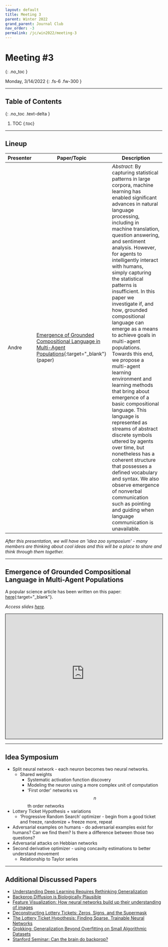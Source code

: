 ```yaml
---
layout: default
title: Meeting 3
parent: Winter 2022
grand_parent: Journal Club
nav_order: -3
permalink: /jc/win2022/meeting-3
---
```


# Meeting #3
{: .no_toc }

Monday, 3/14/2022
{: .fs-6 .fw-300 }

---

## Table of Contents
{: .no_toc .text-delta }

1. TOC
{:toc}

---

## Lineup

| Presenter | Paper/Topic | Description |
| --- | --- | --- |
| Andre | [Emergence of Grounded Compositional Language in Multi-Agent Populations](https://arxiv.org/pdf/1703.04908.pdf){:target="_blank"} (paper) | *Abstract*: By capturing statistical patterns in large corpora, machine learning has enabled significant advances in natural language processing, including in machine translation, question answering, and sentiment analysis. However, for agents to intelligently interact with humans, simply capturing the statistical patterns is insufficient. In this paper we investigate if, and how, grounded compositional language can emerge as a means to achieve goals in multi-agent populations. Towards this end, we propose a multi-agent learning environment and learning methods that bring about emergence of a basic compositional language. This language is represented as streams of abstract discrete symbols uttered by agents over time, but nonetheless has a coherent structure that possesses a defined vocabulary and syntax. We also observe emergence of nonverbal communication such as pointing and guiding when language communication is unavailable. |

*After this presentation, we will have an 'idea zoo symposium' - many members are thinking about cool ideas and this will be a place to share and think through them together.*

---

## Emergence of Grounded Compositional Language in Multi-Agent Populations

A popular science article has been written on this paper: [here](https://www.wired.com/2017/03/openai-builds-bots-learn-speak-language/){:target="_blank"}.

*Access slides [here](https://interactive-intelligence.github.io/files/jc/presentations/win2022/meeting-3/Emergence%20of%20Grounded%20Compositional%20Language.pdf).*

<iframe src="https://interactive-intelligence.github.io/files/jc/presentations/win2022/meeting-3/Emergence%20of%20Grounded%20Compositional%20Language.pdf" width="100%" height="400" style="border:1px solid black;"></iframe>

---

## Idea Symposium
- Split neural network - each neuron becomes two neural networks.
  - Shared weights
	- Systematic activation function discovery
	- Modeling the neuron using a more complex unit of computation
	- 'First order' networks vs $$n$$th order networks
- Lottery Ticket Hypothesis + variations
  - ‘Progressive Random Search’ optimizer - begin from a good ticket and freeze, randomize + freeze more, repeat
- Adversarial examples on humans - do adversarial examples exist for humans? Can we find them? Is there a difference between those two questions?
- Adversarial attacks on Hebbian networks
- Second derivative optimizer - using concavity estimations to better understand movement
  - Relationship to Taylor series

---

## Additional Discussed Papers
- [Understanding Deep Learning Requires Rethinking Generalization](https://arxiv.org/pdf/1611.03530.pdf)
- [Backprop Diffusion is Biologically Plausible](https://arxiv.org/pdf/1912.04635.pdf)
- [Feature Visualization: How neural networks build up their understanding of images](https://distill.pub/2017/feature-visualization/)
- [Deconstructing Lottery Tickets: Zeros, Signs, and the Supermask](https://arxiv.org/pdf/1905.01067.pdf)
- [The Lottery Ticket Hypothesis: Finding Sparse, Trainable Neural Networks](https://arxiv.org/pdf/1803.03635.pdf)
- [Grokking: Generalization Beyond Overfitting on Small Algorithmic Datasets](https://arxiv.org/pdf/2201.02177.pdf)
- [Stanford Seminar: Can the brain do backprop?](https://www.youtube.com/watch?v=VIRCybGgHts)
